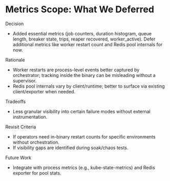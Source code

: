 # Metrics Scope: What We Deferred

Decision
- Added essential metrics (job counters, duration histogram, queue length, breaker state, trips, reaper recovered, worker_active). Defer additional metrics like worker restart count and Redis pool internals for now.

Rationale
- Worker restarts are process-level events better captured by orchestrator; tracking inside the binary can be misleading without a supervisor.
- Redis pool internals vary by client/runtime; better to surface via existing client/exporter when needed.

Tradeoffs
- Less granular visibility into certain failure modes without external instrumentation.

Revisit Criteria
- If operators need in-binary restart counts for specific environments without orchestration.
- If visibility gaps are identified during soak/chaos tests.

Future Work
- Integrate with process metrics (e.g., kube-state-metrics) and Redis exporter for pool stats.
